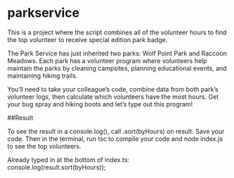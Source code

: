 # parkservice

This is a project where the script combines all of the volunteer hours to find the top volunteer to receive special edition park badge. 

The Park Service has just inherited two parks: Wolf Point Park and Raccoon Meadows. Each park has a volunteer program where volunteers help maintain the parks by cleaning campsites, planning educational events, and maintaining hiking trails.

You’ll need to take your colleague’s code, combine data from both park’s volunteer logs, then calculate which volunteers have the most hours. Get your bug spray and hiking boots and let’s type out this program!

##Result 

To see the result in a console.log(), call .sort(byHours) on result.
Save your code. Then in the terminal, run tsc to compile your code and node index.js to see the top volunteers.

Already typed in at the bottom of index.ts: console.log(result.sort(byHours)); 
